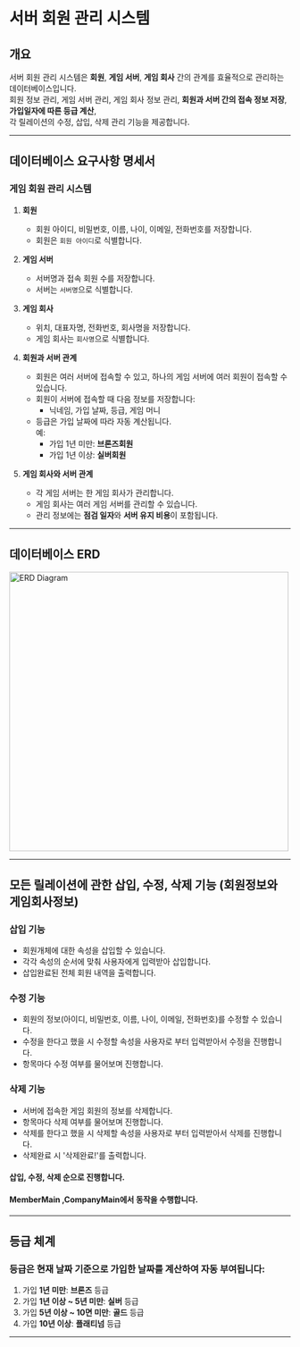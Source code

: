 # 서버 회원 관리 시스템

## 개요
서버 회원 관리 시스템은 **회원**, **게임 서버**, **게임 회사** 간의 관계를 효율적으로 관리하는 데이터베이스입니다.  
회원 정보 관리, 게임 서버 관리, 게임 회사 정보 관리, **회원과 서버 간의 접속 정보 저장**, **가입일자에 따른 등급 계산**,  
각 릴레이션의 수정, 삽입, 삭제 관리 기능을 제공합니다.

---

## 데이터베이스 요구사항 명세서

### 게임 회원 관리 시스템

1. **회원**
   - 회원 아이디, 비밀번호, 이름, 나이, 이메일, 전화번호를 저장합니다.
   - 회원은 `회원 아이디`로 식별합니다.

2. **게임 서버**
   - 서버명과 접속 회원 수를 저장합니다.
   - 서버는 `서버명`으로 식별합니다.

3. **게임 회사**
   - 위치, 대표자명, 전화번호, 회사명을 저장합니다.
   - 게임 회사는 `회사명`으로 식별합니다.

4. **회원과 서버 관계**
   - 회원은 여러 서버에 접속할 수 있고, 하나의 게임 서버에 여러 회원이 접속할 수 있습니다.
   - 회원이 서버에 접속할 때 다음 정보를 저장합니다:
     - 닉네임, 가입 날짜, 등급, 게임 머니
   - 등급은 가입 날짜에 따라 자동 계산됩니다.  
     예: 
     - 가입 1년 미만: **브론즈회원**
     - 가입 1년 이상: **실버회원**

5. **게임 회사와 서버 관계**
   - 각 게임 서버는 한 게임 회사가 관리합니다.
   - 게임 회사는 여러 게임 서버를 관리할 수 있습니다.
   - 관리 정보에는 **점검 일자**와 **서버 유지 비용**이 포함됩니다.

---

## 데이터베이스 ERD

<img src="https://github.com/user-attachments/assets/efd0d412-b963-4b3f-99f6-65aca3f1f76b" alt="ERD Diagram" width="500" />

---

## 모든 릴레이션에 관한 삽입, 수정, 삭제 기능 (회원정보와 게임회사정보)

### **삽입 기능**
- 회원개체에 대한 속성을 삽입할 수 있습니다.
- 각각 속성의 순서에 맞춰 사용자에게 입력받아 삽입합니다.
- 삽입완료된 전체 회원 내역을 출력합니다.

### **수정 기능**
- 회원의 정보(아이디, 비밀번호, 이름, 나이, 이메일, 전화번호)를 수정할 수 있습니다.
- 수정을 한다고 했을 시 수정할 속성을 사용자로 부터 입력받아서 수정을 진행합니다.
- 항목마다 수정 여부를 물어보며 진행합니다.

### **삭제 기능**
- 서버에 접속한 게임 회원의 정보를 삭제합니다.
- 항목마다 삭제 여부를 물어보며 진행합니다.
- 삭제를 한다고 했을 시 삭제할 속성을 사용자로 부터 입력받아서 삭제를 진행합니다. 
- 삭제완료 시 '삭제완료!'를 출력합니다.


#### 삽입, 수정, 삭제 순으로 진행합니다.
#### MemberMain ,CompanyMain에서 동작을 수행합니다.

---

## 등급 체계

### 등급은 **현재 날짜 기준**으로 가입한 날짜를 계산하여 자동 부여됩니다:
1. 가입 **1년 미만**: **브론즈** 등급
2. 가입 **1년 이상 ~ 5년 미만**: **실버** 등급
3. 가입 **5년 이상 ~ 10면 미만**: **골드** 등급
4. 가입 **10년 이상**: **플래티넘** 등급

---

